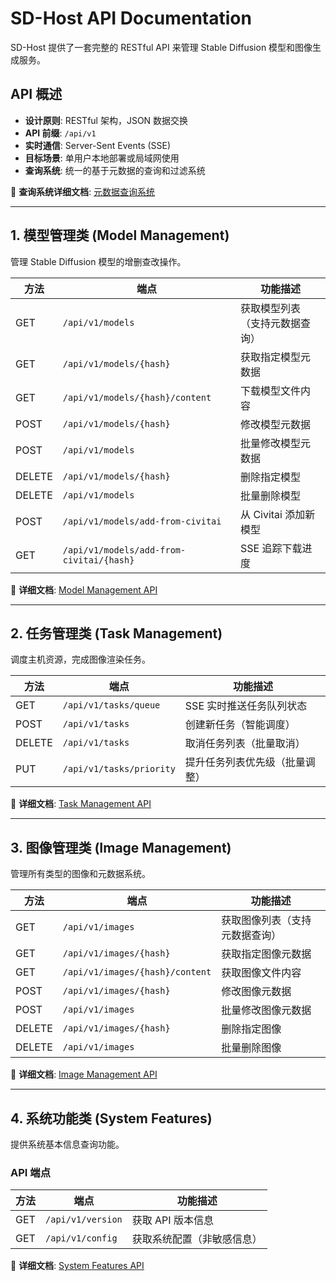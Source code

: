 # SD-Host API Documentation

SD-Host 提供了一套完整的 RESTful API 来管理 Stable Diffusion 模型和图像生成服务。

## API 概述

- **设计原则**: RESTful 架构，JSON 数据交换
- **API 前缀**: `/api/v1`
- **实时通信**: Server-Sent Events (SSE)
- **目标场景**: 单用户本地部署或局域网使用
- **查询系统**: 统一的基于元数据的查询和过滤系统

📖 **查询系统详细文档**: [元数据查询系统](./metadata-query-system.md)

---

## 1. 模型管理类 (Model Management)

管理 Stable Diffusion 模型的增删查改操作。

| 方法 | 端点 | 功能描述 |
|------|------|----------|
| GET | `/api/v1/models` | 获取模型列表（支持元数据查询） |
| GET | `/api/v1/models/{hash}` | 获取指定模型元数据 |
| GET | `/api/v1/models/{hash}/content` | 下载模型文件内容 |
| POST | `/api/v1/models/{hash}` | 修改模型元数据 |
| POST | `/api/v1/models` | 批量修改模型元数据 |
| DELETE | `/api/v1/models/{hash}` | 删除指定模型 |
| DELETE | `/api/v1/models` | 批量删除模型 |
| POST | `/api/v1/models/add-from-civitai` | 从 Civitai 添加新模型 |
| GET | `/api/v1/models/add-from-civitai/{hash}` | SSE 追踪下载进度 |

📖 **详细文档**: [Model Management API](./model-management.md)

---

## 2. 任务管理类 (Task Management)

调度主机资源，完成图像渲染任务。

| 方法 | 端点 | 功能描述 |
|------|------|----------|
| GET | `/api/v1/tasks/queue` | SSE 实时推送任务队列状态 |
| POST | `/api/v1/tasks` | 创建新任务（智能调度） |
| DELETE | `/api/v1/tasks` | 取消任务列表（批量取消） |
| PUT | `/api/v1/tasks/priority` | 提升任务列表优先级（批量调整） |

📖 **详细文档**: [Task Management API](./task-management.md)

---

## 3. 图像管理类 (Image Management)

管理所有类型的图像和元数据系统。

| 方法 | 端点 | 功能描述 |
|------|------|----------|
| GET | `/api/v1/images` | 获取图像列表（支持元数据查询） |
| GET | `/api/v1/images/{hash}` | 获取指定图像元数据 |
| GET | `/api/v1/images/{hash}/content` | 获取图像文件内容 |
| POST | `/api/v1/images/{hash}` | 修改图像元数据 |
| POST | `/api/v1/images` | 批量修改图像元数据 |
| DELETE | `/api/v1/images/{hash}` | 删除指定图像 |
| DELETE | `/api/v1/images` | 批量删除图像 |

📖 **详细文档**: [Image Management API](./image-management.md)

---

## 4. 系统功能类 (System Features)

提供系统基本信息查询功能。

### API 端点

| 方法 | 端点 | 功能描述 |
|------|------|----------|
| GET | `/api/v1/version` | 获取 API 版本信息 |
| GET | `/api/v1/config` | 获取系统配置（非敏感信息） |

📖 **详细文档**: [System Features API](./system-features.md)
